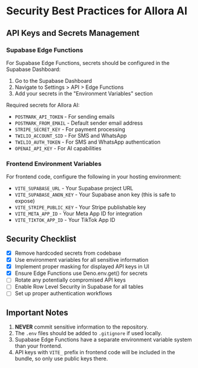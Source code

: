
# Security Best Practices for Allora AI

## API Keys and Secrets Management

### Supabase Edge Functions
For Supabase Edge Functions, secrets should be configured in the Supabase Dashboard:

1. Go to the Supabase Dashboard
2. Navigate to Settings > API > Edge Functions
3. Add your secrets in the "Environment Variables" section

Required secrets for Allora AI:
- `POSTMARK_API_TOKEN` - For sending emails
- `POSTMARK_FROM_EMAIL` - Default sender email address
- `STRIPE_SECRET_KEY` - For payment processing
- `TWILIO_ACCOUNT_SID` - For SMS and WhatsApp
- `TWILIO_AUTH_TOKEN` - For SMS and WhatsApp authentication
- `OPENAI_API_KEY` - For AI capabilities

### Frontend Environment Variables
For frontend code, configure the following in your hosting environment:
- `VITE_SUPABASE_URL` - Your Supabase project URL
- `VITE_SUPABASE_ANON_KEY` - Your Supabase anon key (this is safe to expose)
- `VITE_STRIPE_PUBLIC_KEY` - Your Stripe publishable key
- `VITE_META_APP_ID` - Your Meta App ID for integration
- `VITE_TIKTOK_APP_ID` - Your TikTok App ID

## Security Checklist

- [x] Remove hardcoded secrets from codebase
- [x] Use environment variables for all sensitive information
- [x] Implement proper masking for displayed API keys in UI
- [x] Ensure Edge Functions use Deno.env.get() for secrets
- [ ] Rotate any potentially compromised API keys
- [ ] Enable Row Level Security in Supabase for all tables
- [ ] Set up proper authentication workflows

## Important Notes

1. **NEVER** commit sensitive information to the repository.
2. The `.env` files should be added to `.gitignore` if used locally.
3. Supabase Edge Functions have a separate environment variable system than your frontend.
4. API keys with `VITE_` prefix in frontend code will be included in the bundle, so only use public keys there.

